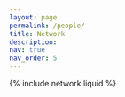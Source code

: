 ```yaml
---
layout: page
permalink: /people/
title: Network
description: 
nav: true
nav_order: 5
---
```


<div>
  {% include network.liquid %}
</div>

